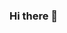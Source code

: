 ### Hi there 👋

<!--
**ss1119/ss1119** is a ✨ _special_ ✨ repository because its `README.md` (this file) appears on your GitHub profile.

Here are some ideas to get you started:

https://github-readme-stats.vercel.app/api?username=ss1119&count_private=true&show_icons=true&theme=compact

- 🔭 I’m currently working on ...
- 🌱 I’m currently learning ...
- 👯 I’m looking to collaborate on ...
- 🤔 I’m looking for help with ...
- 💬 Ask me about ...
- 📫 How to reach me: ...
- 😄 Pronouns: ...
- ⚡ Fun fact: ...
-->
